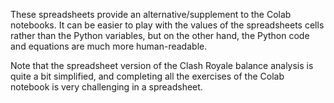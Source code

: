 These spreadsheets provide an alternative/supplement to the Colab notebooks. It can be easier to play with the values of the spreadsheets cells rather than the Python variables, but on the other hand, the Python code and equations are much more human-readable.

Note that the spreadsheet version of the Clash Royale balance analysis is quite a bit simplified, and completing all the exercises of the Colab notebook is very challenging in a spreadsheet.
